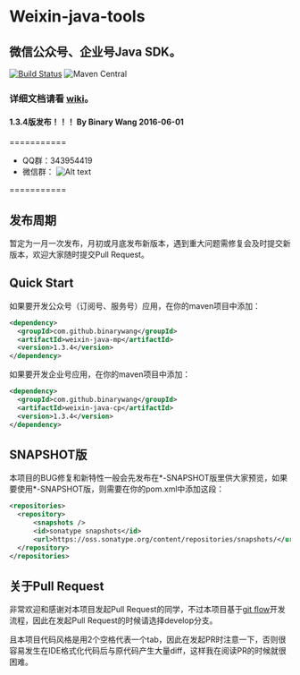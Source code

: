 # Weixin-java-tools
## 微信公众号、企业号Java SDK。

[![Build Status](https://travis-ci.org/binarywang/weixin-java-tools.svg?branch=develop)](https://travis-ci.org/binarywang/weixin-java-tools)
![Maven Central](https://img.shields.io/maven-central/v/com.github.binarywang/weixin-java-parent.svg)

### 详细文档请看 [wiki](https://github.com/chanjarster/weixin-java-tools/wiki)。

####  1.3.4版发布！！！ By Binary Wang 2016-06-01


===========

* QQ群：343954419
* 微信群：
![Alt text](https://raw.githubusercontent.com/binarywang/weixin-java-tools/master/weixinqun.jpg  "微信群")
 
===========

## 发布周期
暂定为一月一次发布，月初或月底发布新版本，遇到重大问题需修复会及时提交新版本，欢迎大家随时提交Pull Request。


## Quick Start

如果要开发公众号（订阅号、服务号）应用，在你的maven项目中添加：

```xml
<dependency>
  <groupId>com.github.binarywang</groupId>
  <artifactId>weixin-java-mp</artifactId>
  <version>1.3.4</version>
</dependency>
```

如果要开发企业号应用，在你的maven项目中添加：

```xml
<dependency>
  <groupId>com.github.binarywang</groupId>
  <artifactId>weixin-java-cp</artifactId>
  <version>1.3.4</version>
</dependency>
```

## SNAPSHOT版

本项目的BUG修复和新特性一般会先发布在*-SNAPSHOT版里供大家预览，如果要使用*-SNAPSHOT版，则需要在你的pom.xml中添加这段：

```xml
<repositories>
  <repository>
      <snapshots />
      <id>sonatype snapshots</id>
      <url>https://oss.sonatype.org/content/repositories/snapshots/</url>
  </repository>
</repositories>
```

## 关于Pull Request

非常欢迎和感谢对本项目发起Pull Request的同学，不过本项目基于[git flow](https://www.atlassian.com/git/tutorials/comparing-workflows/gitflow-workflow)开发流程，因此在发起Pull Request的时候请选择develop分支。

且本项目代码风格是用2个空格代表一个tab，因此在发起PR时注意一下，否则很容易发生在IDE格式化代码后与原代码产生大量diff，这样我在阅读PR的时候就很困难。
